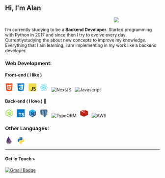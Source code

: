 ## Hi, I'm Alan

<img src="https://freesvg.org/img/jean_victor_balin_icon_host.png" align="right" width=150 /><br>

I’m currently studying to be a **Backend Developer**. Started programming with Python in 2017 and since then I try to evolve every day.
Currentlystudying the about new concepts to improve my knowledge. Everything that I am learning, i am implementing in my work like a backend developer.

### Web Development: <br>
#### Front-end ( I like )
<img height="26" alt="HTML" src="https://raw.githubusercontent.com/devicons/devicon/master/icons/html5/html5-original.svg"> &nbsp;
<img height="26" alt="CSS" src="https://raw.githubusercontent.com/devicons/devicon/master/icons/css3/css3-original.svg"> &nbsp;
<img height="26" alt="Javascript" src="https://raw.githubusercontent.com/devicons/devicon/master/icons/javascript/javascript-original.svg"> &nbsp;
<img height="26" alt="React" src="https://raw.githubusercontent.com/devicons/devicon/master/icons/react/react-original.svg"> &nbsp;
<img height="26" alt="NextJS" src="https://camo.githubusercontent.com/92ec9eb7eeab7db4f5919e3205918918c42e6772562afb4112a2909c1aaaa875/68747470733a2f2f6173736574732e76657263656c2e636f6d2f696d6167652f75706c6f61642f76313630373535343338352f7265706f7369746f726965732f6e6578742d6a732f6e6578742d6c6f676f2e706e67" style="max-width:100%;"> &nbsp;
<img height="26" alt="Javascript" src="https://angular.io/assets/images/logos/angular/angular.svg"> &nbsp;

#### Back-end ( I love ) 🚀
<img height="26" alt="NodeJS" src="https://raw.githubusercontent.com/devicons/devicon/master/icons/nodejs/nodejs-original.svg"> &nbsp;
<img height="26" alt="Typescript" src="https://raw.githubusercontent.com/devicons/devicon/master/icons/typescript/typescript-original.svg"> &nbsp;
<img height="26" alt="Sequelize" src="https://raw.githubusercontent.com/devicons/devicon/master/icons/sequelize/sequelize-original.svg"> &nbsp;
<img height="26" alt="Postgres" src="https://raw.githubusercontent.com/devicons/devicon/master/icons/postgresql/postgresql-original.svg"> &nbsp;
<img height="26" alt="TypeORM" src="https://typeorm.io/image/favicon/safari-pinned-tab.svg" color="#fff"> &nbsp;
<img height="26" alt="Redis" src="https://raw.githubusercontent.com/devicons/devicon/2809b567852a4648062a2d3e7c1c531367458c0b/icons/redis/redis-original.svg"> &nbsp;
<img height="26" alt="AWS" src="https://raw.githubusercontent.com/simple-icons/simple-icons/a7693010566644c425f496356f46c6611b7a54be/icons/amazonaws.svg"> &nbsp;

### Other Languages: <br>
<img height="26" alt="Elixir" src="https://github.com/devicons/devicon/blob/master/icons/elixir/elixir-original.svg"> &nbsp;
<img height="26" alt="Python" src="https://raw.githubusercontent.com/devicons/devicon/master/icons/python/python-original.svg"> &nbsp;
<hr>

#### Get in Touch ⤵️

[![Gmail Badge](https://img.shields.io/badge/GMAIL-%23DC322F.svg?&style=for-the-badge&logo=gmail&logoColor=white)](mailto:alanworking1gmail.com)
